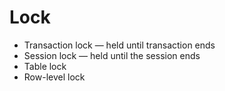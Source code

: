 # Lock

* Transaction lock — held until transaction ends
* Session lock — held until the session ends
* Table lock
* Row-level lock


